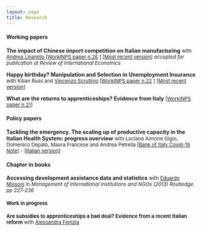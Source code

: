 ```yaml
---
layout: page
title: Research
---
```


#### Working papers

**The impact of Chinese import competition on Italian manufacturing** <font size="-1">with <a href="https://sites.google.com/site/andrealinarello/home">Andrea Linarello </a>[<a href="https://www.inps.it/docallegatiNP/Mig/InpsComunica/WorkInps_Papers/26_WorkINPS_Linarello_Citino_dicembre_2019.pdf">WorkINPS paper n.26</a> ]  [<a href="https://luca-citino.github.io/docs/CL_chinaPaper.pdf">Most recent version</a>] <i>accepted for publication at Review of International Economics </i> </font>

**Happy birthday? Manipulation and Selection in Unemployment Insurance**  <font size="-1">with Kilian Russ and <a href="https://sites.google.com/view/vincenzoscrutinio/home">Vincenzo Scrutinio</a> [<a href="https://www.inps.it/docallegatiNP/Mig/InpsComunica/WorkInps_Papers/22_gennaio_2019_Happy%20Birthday_citino_russ_scrutinio.pdf">WorkINPS paper n.22</a> ]  [<a href="https://luca-citino.github.io/docs/draft_UI_mani.pdf">Most recent version</a>]</font>

**What are the returns to apprenticeships? Evidence from Italy** <font size="-1">[<a href="https://www.inps.it/docallegatiNP/Mig/InpsComunica/WorkInps_Papers/21_luglio_2020_aggiornamento_WorkINPS_papers.pdf">WorkINPS paper n.21</a>]</font>

#### Policy papers
**Tackling the emergency. The scaling up of productive capacity in the Italian Health System: progress overview** <font size="-1">with Luciana Aimone Gigio, Domenico Depalo, Maura Francese and Andrea Petrella [<a href="https://www.bancaditalia.it/media/notizie/2020/2020_HealthPolicies_progress_v6_External.pdf?language_id=1">Bank of Italy Covid-19 Note</a>] - [<a href="https://www.bancaditalia.it/media/notizie/2020/2020_HealthPolicies_Progress_v6_ITA_External.pdf">Italian version</a>] </font> 
 
#### Chapter in books
**Accessing development assistance data and statistics** <font size="-1">with <a href="http://eduardomissoni.info/?lang=en">Eduardo Missoni</a> in <i>Management of International Institutions and NGOs (2013) Routledge. pp 227-236</i>

#### Work in progress

**Are subsidies to apprenticeships a bad deal? Evidence from a recent Italian reform** <font size="-1">with <a href="https://sites.google.com/site/alessandrafenizia/">Alessandra Fenizia</a></font>

